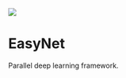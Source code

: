 <img src="https://github.com/DLFC/EasyNet-Resources/blob/master/image/600x200_noshadow.png">

# EasyNet
Parallel deep learning framework.
